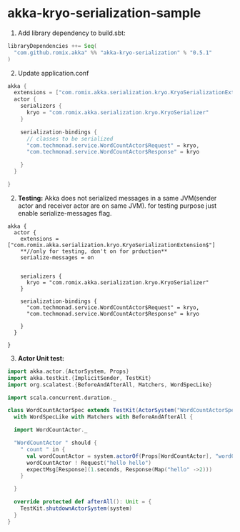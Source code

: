 # akka-kryo-serialization-sample

1) Add library dependency to build.sbt:
```scala
libraryDependencies ++= Seq(
  "com.github.romix.akka" %% "akka-kryo-serialization" % "0.5.1"
)

```
2) Update application.conf
```scala
akka {
  extensions = ["com.romix.akka.serialization.kryo.KryoSerializationExtension$"]
  actor {
    serializers {
      kryo = "com.romix.akka.serialization.kryo.KryoSerializer"
    }

    serialization-bindings {
      // classes to be serialized
      "com.techmonad.service.WordCountActor$Request" = kryo,
      "com.techmonad.service.WordCountActor$Response" = kryo

    }
  }

}

```

2) **Testing:** Akka does not serialized messages in a same JVM(sender actor and receiver actor are on same JVM).
 for testing purpose just enable serialize-messages flag.
 
 ```
 akka {
   actor {
     extensions = ["com.romix.akka.serialization.kryo.KryoSerializationExtension$"]
     **//only for testing, don't on for prduction**
     serialize-messages = on
 
 
     serializers {
       kryo = "com.romix.akka.serialization.kryo.KryoSerializer"
     }
 
     serialization-bindings {
       "com.techmonad.service.WordCountActor$Request" = kryo,
       "com.techmonad.service.WordCountActor$Response" = kryo
 
     }
   }
 
 }
```
 
3) **Actor Unit test:**

```scala
import akka.actor.{ActorSystem, Props}
import akka.testkit.{ImplicitSender, TestKit}
import org.scalatest.{BeforeAndAfterAll, Matchers, WordSpecLike}

import scala.concurrent.duration._

class WordCountActorSpec extends TestKit(ActorSystem("WordCountActorSpec")) with ImplicitSender
  with WordSpecLike with Matchers with BeforeAndAfterAll {

  import WordCountActor._

  "WordCountActor " should {
    " count " in {
      val wordCountActor = system.actorOf(Props[WordCountActor], "wordCountActor")
      wordCountActor ! Request("hello hello")
      expectMsg[Response](1.seconds, Response(Map("hello" ->2)))
    }

  }

  override protected def afterAll(): Unit = {
    TestKit.shutdownActorSystem(system)
  }
}

```
